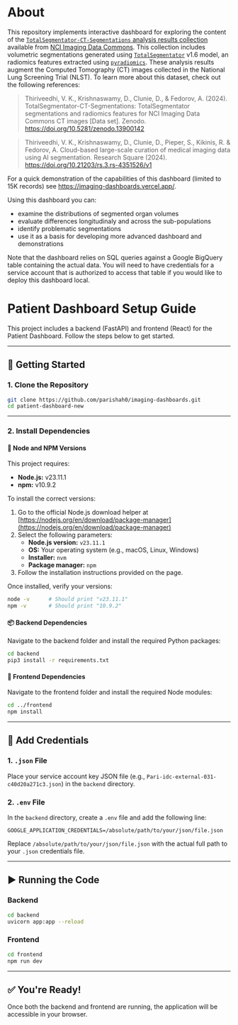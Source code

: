 # About

This repository implements interactive dashboard for exploring the content of the [`TotalSegmentator-CT-Segmentations` analysis results collection](https://doi.org/10.5281/zenodo.8347011) available from [NCI Imaging Data Commons](https://portal.imaging.datacommons.cancer.gov/explore/filters/?analysis_results_id=TotalSegmentator-CT-Segmentations). This collection includes volumetric segmentations generated using [`TotalSegmentator`](https://github.com/wasserth/TotalSegmentator) v1.6 model, an radiomics features extracted using [`pyradiomics`](https://github.com/AIM-Harvard/pyradiomics/). These analysis results augment the Computed Tomography (CT) images collected in the National Lung Screening Trial (NLST). To learn more about this dataset, check out the following references:

> Thiriveedhi, V. K., Krishnaswamy, D., Clunie, D., & Fedorov, A. (2024). TotalSegmentator-CT-Segmentations: TotalSegmentator segmentations and radiomics features for NCI Imaging Data Commons CT images [Data set]. Zenodo. https://doi.org/10.5281/zenodo.13900142

> Thiriveedhi, V. K., Krishnaswamy, D., Clunie, D., Pieper, S., Kikinis, R. & Fedorov, A. Cloud-based large-scale curation of medical imaging data using AI segmentation. Research Square (2024). https://doi.org/10.21203/rs.3.rs-4351526/v1
  
For a quick demonstration of the capabilities of this dashboard (limited to 15K records) see https://imaging-dashboards.vercel.app/.

Using this dashboard you can:
* examine the distributions of segmented organ volumes
* evaluate differences longitudinaly and across the sub-populations
* identify problematic segmentations
* use it as a basis for developing more advanced dashboard and demonstrations

Note that the dashboard relies on SQL queries against a Google BigQuery table containing the actual data. You will need to have credentials for a service account that is authorized to access that table if you would like to deploy this dashboard local.

# Patient Dashboard Setup Guide

This project includes a backend (FastAPI) and frontend (React) for the Patient Dashboard. Follow the steps below to get started.

---

## 🚀 Getting Started

### 1. Clone the Repository

```bash
git clone https://github.com/parishah0/imaging-dashboards.git
cd patient-dashboard-new
```

---

### 2. Install Dependencies

#### 🧩 Node and NPM Versions

This project requires:

- **Node.js:** v23.11.1  
- **npm:** v10.9.2

To install the correct versions:

1. Go to the official Node.js download helper at [https://nodejs.org/en/download/package-manager](https://nodejs.org/en/download/package-manager)
2. Select the following parameters:
   - **Node.js version:** `v23.11.1`
   - **OS:** Your operating system (e.g., macOS, Linux, Windows)
   - **Installer:** `nvm`
   - **Package manager:** `npm`
3. Follow the installation instructions provided on the page.

Once installed, verify your versions:

```bash
node -v      # Should print "v23.11.1"
npm -v       # Should print "10.9.2"
```

#### 📦 Backend Dependencies

Navigate to the backend folder and install the required Python packages:

```bash
cd backend
pip3 install -r requirements.txt
```

#### 🎨 Frontend Dependencies

Navigate to the frontend folder and install the required Node modules:

```bash
cd ../frontend
npm install
```

---

## 🔐 Add Credentials

### 1. `.json` File

Place your service account key JSON file (e.g., `Pari-idc-external-031-c40d20a271c3.json`) in the `backend` directory.

### 2. `.env` File

In the `backend` directory, create a `.env` file and add the following line:

```env
GOOGLE_APPLICATION_CREDENTIALS=/absolute/path/to/your/json/file.json
```

Replace `/absolute/path/to/your/json/file.json` with the actual full path to your `.json` credentials file.

---

## ▶️ Running the Code

### Backend

```bash
cd backend
uvicorn app:app --reload
```

### Frontend

```bash
cd frontend
npm run dev
```

---

## ✅ You're Ready!

Once both the backend and frontend are running, the application will be accessible in your browser.
